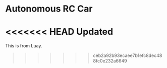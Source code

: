 # Autonomous RC Car

<<<<<<< HEAD
Updated
=======
This is from Luay.
>>>>>>> ceb2a92b93ecaee7b1efc8dec488fc0e232a6649
